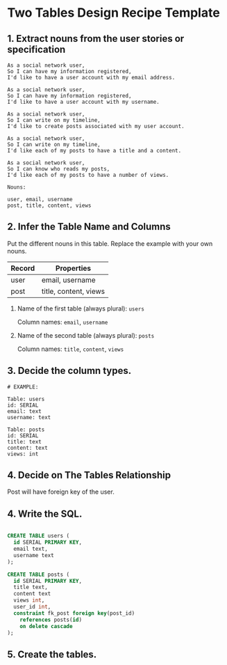 # Two Tables Design Recipe Template

## 1. Extract nouns from the user stories or specification

```
As a social network user,
So I can have my information registered,
I'd like to have a user account with my email address.

As a social network user,
So I can have my information registered,
I'd like to have a user account with my username.

As a social network user,
So I can write on my timeline,
I'd like to create posts associated with my user account.

As a social network user,
So I can write on my timeline,
I'd like each of my posts to have a title and a content.

As a social network user,
So I can know who reads my posts,
I'd like each of my posts to have a number of views.
```

```
Nouns:

user, email, username 
post, title, content, views

```

## 2. Infer the Table Name and Columns

Put the different nouns in this table. Replace the example with your own nouns.

| Record                | Properties          |
| --------------------- | ------------------  |
| user                  | email, username 
| post                  | title, content, views

1. Name of the first table (always plural): `users` 

    Column names: `email`, `username`

2. Name of the second table (always plural): `posts` 

    Column names: `title`, `content`, `views`

## 3. Decide the column types.

```
# EXAMPLE:

Table: users
id: SERIAL
email: text
username: text

Table: posts
id: SERIAL
title: text
content: text
views: int
```

## 4. Decide on The Tables Relationship

Post will have foreign key of the user. 

## 4. Write the SQL.

```sql

CREATE TABLE users (
  id SERIAL PRIMARY KEY,
  email text,
  username text
);

CREATE TABLE posts (
  id SERIAL PRIMARY KEY,
  title text,
  content text
  views int,
  user_id int,
  constraint fk_post foreign key(post_id)
    references posts(id)
    on delete cascade
);

```

## 5. Create the tables.
